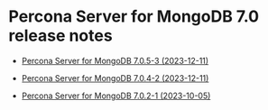 
# Percona Server for MongoDB 7.0 release notes

* [Percona Server for MongoDB 7.0.5-3 (2023-12-11)](7.0.5-3.md)

* [Percona Server for MongoDB 7.0.4-2 (2023-12-11)](7.0.4-2.md)

* [Percona Server for MongoDB 7.0.2-1 (2023-10-05)](7.0.2-1.md)